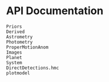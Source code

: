 # API Documentation


```@docs
Priors
Derived
Astrometry
Photometry
ProperMotionAnom
Images
Planet
System
DirectDetections.hmc
plotmodel
```